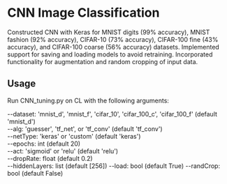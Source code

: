 # CNN Image Classification

Constructed CNN with Keras for MNIST digits (99% accuracy), MNIST fashion (92% accuracy), CIFAR-10 (73% accuracy), CIFAR-100 fine (43% accuracy), and CIFAR-100 coarse (56% accuracy) datasets. Implemented support for saving and loading models to avoid retraining. Incorporated functionality for augmentation and random cropping of input data.

## Usage
Run CNN_tuning.py on CL with the following arguments:

--dataset: 'mnist_d', 'mnist_f', 'cifar_10', 'cifar_100_c', 'cifar_100_f' (default 'mnist_d')<br/>
--alg: 'guesser', 'tf_net', or 'tf_conv' (default 'tf_conv')<br/> 
--netType: 'keras' or 'custom' (default 'keras')<br/>
--epochs: int (default 20)<br/>
--act: 'sigmoid' or 'relu' (default 'relu')<br/>
--dropRate: float (default 0.2)<br/>
--hiddenLayers: list (default [256])
--load: bool (default True)
--randCrop: bool (default False)
